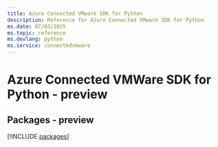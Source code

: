 ```yaml
---
title: Azure Connected VMware SDK for Python
description: Reference for Azure Connected VMware SDK for Python
ms.date: 07/03/2025
ms.topic: reference
ms.devlang: python
ms.service: connectedvmware
---
```

# Azure Connected VMWare SDK for Python - preview
## Packages - preview
[!INCLUDE [packages](connected-vmware-index.md)]